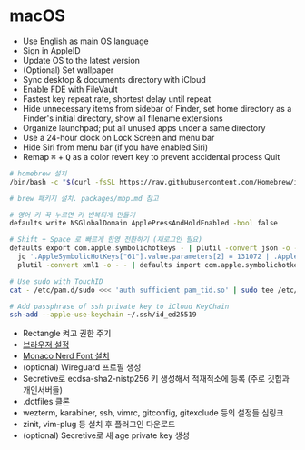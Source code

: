 macOS
========

- Use English as main OS language
- Sign in AppleID
- Update OS to the latest version
- (Optional) Set wallpaper
- Sync desktop & documents directory with iCloud
- Enable FDE with FileVault
- Fastest key repeat rate, shortest delay until repeat
- Hide unnecessary items from sidebar of Finder, set home directory as a Finder's initial directory, show all filename extensions
- Organize launchpad; put all unused apps under a same directory
- Use a 24-hour clock on Lock Screen and menu bar
- Hide Siri from menu bar (if you have enabled Siri)
- Remap <kbd>⌘</kbd> + <kbd>Q</kbd> as a color revert key to prevent accidental process Quit

```bash
# homebrew 설치
/bin/bash -c "$(curl -fsSL https://raw.githubusercontent.com/Homebrew/install/HEAD/install.sh)"

# brew 패키지 설치. packages/mbp.md 참고

# 영어 키 꾹 누르면 키 반복되게 만들기
defaults write NSGlobalDomain ApplePressAndHoldEnabled -bool false

# Shift + Space 로 빠르게 한영 전환하기 (재로그인 필요)
defaults export com.apple.symbolichotkeys - | plutil -convert json -o - - |
  jq '.AppleSymbolicHotKeys["61"].value.parameters[2] = 131072 | .AppleSymbolicHotKeys["60"].value.parameters[2] = 655360' |
  plutil -convert xml1 -o - - | defaults import com.apple.symbolichotkeys -

# Use sudo with TouchID
cat - /etc/pam.d/sudo <<< 'auth sufficient pam_tid.so' | sudo tee /etc/pam.d/sudo

# Add passphrase of ssh private key to iCloud KeyChain
ssh-add --apple-use-keychain ~/.ssh/id_ed25519
```

- Rectangle 켜고 권한 주기
- [브라우저 설정](browser.md)
- [Monaco Nerd Font 설치](https://github.com/thep0y/monaco-nerd-font)
- (optional) Wireguard 프로필 생성
- Secretive로 ecdsa-sha2-nistp256 키 생성해서 적재적소에 등록 (주로 깃헙과 개인서버들)
- .dotfiles 클론
- wezterm, karabiner, ssh, vimrc, gitconfig, gitexclude 등의 설정들 심링크
- zinit, vim-plug 등 설치 후 플러그인 다운로드
- (optional) Secretive로 새 age private key 생성
